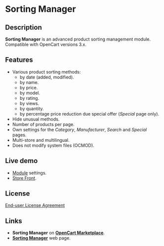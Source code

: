 # Sorting Manager

## Description
**Sorting Manager** is an advanced product sorting management module.  
Compatible with OpenCart versions 3.x.

## Features
* Various product sorting methods:
  - by date (added, modified).
  - by name.
  - by price.
  - by model.
  - by rating.
  - by views.
  - by quantity.
  - by percentage price reduction due special offer (*Special* page only).
* Hide unusual methods.
* Number of products per page.
* Own settings for the *Category*, *Manufacturer*, *Search* and *Special* pages.
* Multi-store and multilingual.
* Does not modify system files (OCMOD).

## Live demo
* [Module](https://demo.ocmod.space/a/admin/index.php?route=extension/module/sorting_manager) settings.
* [Store Front](https://demo.ocmod.space/a).

## License
[End-user License Agreement](https://raw.githubusercontent.com/ocmod-space/ocmod-sorting-manager/main/EULA.txt)

## Links
* **Sorting Manager** on [**OpenCart Marketplace**](https://www.opencart.com/index.php?route=marketplace/extension/info&extension_id=38651).
* [**Sorting Manager**](https://www.ocmod.space/sorting-manager) web page.
